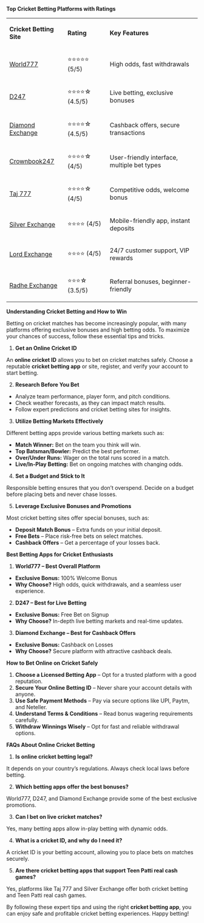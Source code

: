 <p><strong>Top Cricket Betting Platforms with Ratings</strong></p>
<table>
<tbody>
<tr>
<td>
<p><strong>Cricket Betting Site</strong></p>
</td>
<td>
<p><strong>Rating</strong></p>
</td>
<td>
<p><strong>Key Features</strong></p>
</td>
</tr>
<tr>
<td>
<p><a href="https://world777signup.com/">World777</a></p>
</td>
<td>
<p>⭐⭐⭐⭐⭐ (5/5)</p>
</td>
<td>
<p>High odds, fast withdrawals</p>
</td>
</tr>
<tr>
<td>
<p><a href="https://d247signup.com/">D247</a></p>
</td>
<td>
<p>⭐⭐⭐⭐☆ (4.5/5)</p>
</td>
<td>
<p>Live betting, exclusive bonuses</p>
</td>
</tr>
<tr>
<td>
<p><a href="http://diamondsexchangecom.com/">Diamond Exchange</a></p>
</td>
<td>
<p>⭐⭐⭐⭐☆ (4.5/5)</p>
</td>
<td>
<p>Cashback offers, secure transactions</p>
</td>
</tr>
<tr>
<td>
<p><a href="https://taj007com.com/">Crownbook247</a></p>
</td>
<td>
<p>⭐⭐⭐⭐☆ (4/5)</p>
</td>
<td>
<p>User-friendly interface, multiple bet types</p>
</td>
</tr>
<tr>
<td>
<p><a href="https://taj007com.com/">Taj 777</a></p>
</td>
<td>
<p>⭐⭐⭐⭐☆ (4/5)</p>
</td>
<td>
<p>Competitive odds, welcome bonus</p>
</td>
</tr>
<tr>
<td>
<p><a href="https://silverrexchcom.com/">Silver Exchange</a></p>
</td>
<td>
<p>⭐⭐⭐⭐ (4/5)</p>
</td>
<td>
<p>Mobile-friendly app, instant deposits</p>
</td>
</tr>
<tr>
<td>
<p><a href="https://lordsexchangeid.com/">Lord Exchange</a></p>
</td>
<td>
<p>⭐⭐⭐⭐ (4/5)</p>
</td>
<td>
<p>24/7 customer support, VIP rewards</p>
</td>
</tr>
<tr>
<td>
<p><a href="https://radheexchxyz.com/">Radhe Exchange</a></p>
</td>
<td>
<p>⭐⭐⭐☆ (3.5/5)</p>
</td>
<td>
<p>Referral bonuses, beginner-friendly</p>
</td>
</tr>
</tbody>
</table>
<p><strong>Understanding Cricket Betting and How to Win</strong></p>
<p>Betting on cricket matches has become increasingly popular, with many platforms offering exclusive bonuses and high betting odds. To maximize your chances of success, follow these essential tips and tricks.</p>
<ol>
<li><strong> Get an Online Cricket ID</strong></li>
</ol>
<p>An <strong>online cricket ID</strong> allows you to bet on cricket matches safely. Choose a reputable <strong>cricket betting app</strong> or site, register, and verify your account to start betting.</p>
<ol start="2">
<li><strong> Research Before You Bet</strong></li>
</ol>
<ul>
<li>Analyze team performance, player form, and pitch conditions.</li>
<li>Check weather forecasts, as they can impact match results.</li>
<li>Follow expert predictions and cricket betting sites for insights.</li>
</ul>
<ol start="3">
<li><strong> Utilize Betting Markets Effectively</strong></li>
</ol>
<p>Different betting apps provide various betting markets such as:</p>
<ul>
<li><strong>Match Winner:</strong> Bet on the team you think will win.</li>
<li><strong>Top Batsman/Bowler:</strong> Predict the best performer.</li>
<li><strong>Over/Under Runs:</strong> Wager on the total runs scored in a match.</li>
<li><strong>Live/In-Play Betting:</strong> Bet on ongoing matches with changing odds.</li>
</ul>
<ol start="4">
<li><strong> Set a Budget and Stick to It</strong></li>
</ol>
<p>Responsible betting ensures that you don&rsquo;t overspend. Decide on a budget before placing bets and never chase losses.</p>
<ol start="5">
<li><strong> Leverage Exclusive Bonuses and Promotions</strong></li>
</ol>
<p>Most cricket betting sites offer special bonuses, such as:</p>
<ul>
<li><strong>Deposit Match Bonus</strong> &ndash; Extra funds on your initial deposit.</li>
<li><strong>Free Bets</strong> &ndash; Place risk-free bets on select matches.</li>
<li><strong>Cashback Offers</strong> &ndash; Get a percentage of your losses back.</li>
</ul>
<p><strong>Best Betting Apps for Cricket Enthusiasts</strong></p>
<ol>
<li><strong> World777 &ndash; Best Overall Platform</strong></li>
</ol>
<ul>
<li><strong>Exclusive Bonus:</strong> 100% Welcome Bonus</li>
<li><strong>Why Choose?</strong> High odds, quick withdrawals, and a seamless user experience.</li>
</ul>
<ol start="2">
<li><strong> D247 &ndash; Best for Live Betting</strong></li>
</ol>
<ul>
<li><strong>Exclusive Bonus:</strong> Free Bet on Signup</li>
<li><strong>Why Choose?</strong> In-depth live betting markets and real-time updates.</li>
</ul>
<ol start="3">
<li><strong> Diamond Exchange &ndash; Best for Cashback Offers</strong></li>
</ol>
<ul>
<li><strong>Exclusive Bonus:</strong> Cashback on Losses</li>
<li><strong>Why Choose?</strong> Secure platform with attractive cashback deals.</li>
</ul>
<p><strong>How to Bet Online on Cricket Safely</strong></p>
<ol>
<li><strong>Choose a Licensed Betting App</strong> &ndash; Opt for a trusted platform with a good reputation.</li>
<li><strong>Secure Your Online Betting ID</strong> &ndash; Never share your account details with anyone.</li>
<li><strong>Use Safe Payment Methods</strong> &ndash; Pay via secure options like UPI, Paytm, and Neteller.</li>
<li><strong>Understand Terms &amp; Conditions</strong> &ndash; Read bonus wagering requirements carefully.</li>
<li><strong>Withdraw Winnings Wisely</strong> &ndash; Opt for fast and reliable withdrawal options.</li>
</ol>
<p><strong>FAQs About Online Cricket Betting</strong></p>
<ol>
<li><strong> Is online cricket betting legal?</strong></li>
</ol>
<p>It depends on your country&rsquo;s regulations. Always check local laws before betting.</p>
<ol start="2">
<li><strong> Which betting apps offer the best bonuses?</strong></li>
</ol>
<p>World777, D247, and Diamond Exchange provide some of the best exclusive promotions.</p>
<ol start="3">
<li><strong> Can I bet on live cricket matches?</strong></li>
</ol>
<p>Yes, many betting apps allow in-play betting with dynamic odds.</p>
<ol start="4">
<li><strong> What is a cricket ID, and why do I need it?</strong></li>
</ol>
<p>A cricket ID is your betting account, allowing you to place bets on matches securely.</p>
<ol start="5">
<li><strong> Are there cricket betting apps that support Teen Patti real cash games?</strong></li>
</ol>
<p>Yes, platforms like Taj 777 and Silver Exchange offer both cricket betting and Teen Patti real cash games.</p>
<p>By following these expert tips and using the right <strong>cricket betting app</strong>, you can enjoy safe and profitable cricket betting experiences. Happy betting!</p>
